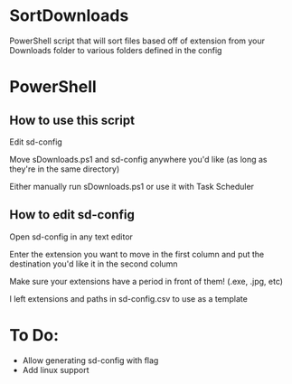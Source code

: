 # SortDownloads
PowerShell script that will sort files based off of extension from your Downloads folder to various folders defined in the config

# PowerShell

## How to use this script
Edit sd-config

Move sDownloads.ps1 and sd-config anywhere you'd like (as long as they're in the same directory)

Either manually run sDownloads.ps1 or use it with Task Scheduler

## How to edit sd-config
Open sd-config in any text editor

Enter the extension you want to move in the first column and put the destination you'd like it in the second column

Make sure your extensions have a period in front of them! (.exe, .jpg, etc)

I left extensions and paths in sd-config.csv to use as a template

# To Do:
- Allow generating sd-config with flag
- Add linux support
